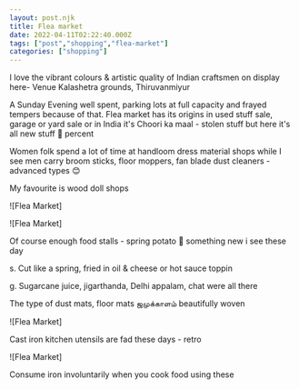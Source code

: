 ```yaml
---
layout: post.njk
title: Flea market
date: 2022-04-11T02:22:40.000Z
tags: ["post","shopping","flea-market"]
categories: ["shopping"]
---
```


I love the vibrant colours & artistic quality of Indian craftsmen on display here- Venue Kalashetra grounds, Thiruvanmiyur

A Sunday Evening well spent, parking lots at full capacity and frayed tempers because of that. Flea market has its origins in used stuff sale, garage or yard sale or in India it's Choori ka maal - stolen stuff but here it's all new stuff 💯 percent

Women folk spend a lot of time at handloom dress material shops while I see men carry broom sticks, floor moppers, fan blade dust cleaners - advanced types 😊

My favourite is wood doll shops

![Flea Market]

 

![Flea Market]

 Of course enough food stalls - spring potato 🥔 something new i see these day

s. Cut like a spring, fried in oil & cheese or hot sauce toppin

g. Sugarcane juice, jigarthanda, Delhi appalam, chat were all there

The type of dust mats, floor mats ஜமுக்காளம் beautifully woven

![Flea Market]

 Cast iron kitchen utensils are fad these days - retro

![Flea Market]

 Consume iron involuntarily when you cook food using these
